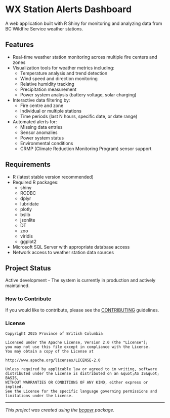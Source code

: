 <!-- 
Add a project state badge

See <https://github.com/BCDevExchange/Our-Project-Docs/blob/master/discussion/projectstates.md> 
If you have bcgovr installed and you use RStudio, click the 'Insert BCDevex Badge' Addin.
-->

WX Station Alerts Dashboard
============================
A web application built with R Shiny for monitoring and analyzing data from BC Wildfire Service weather stations.

## Features

- Real-time weather station monitoring across multiple fire centers and zones
- Visualization tools for weather metrics including:
  - Temperature analysis and trend detection
  - Wind speed and direction monitoring
  - Relative humidity tracking
  - Precipitation measurement
  - Power system analysis (battery voltage, solar charging)
- Interactive data filtering by:
  - Fire centre and zone
  - Individual or multiple stations
  - Time periods (last N hours, specific date, or date range)
- Automated alerts for:
  - Missing data entries
  - Sensor anomalies
  - Power system status
  - Environmental conditions
  - CRMP (Climate Reduction Monitoring Program) sensor support

## Requirements

- R (latest stable version recommended)
- Required R packages:
  - shiny
  - RODBC
  - dplyr
  - lubridate
  - plotly
  - bslib
  - jsonlite
  - DT
  - zoo
  - viridis
  - ggplot2
- Microsoft SQL Server with appropriate database access
- Network access to weather station data sources

## Project Status

Active development - The system is currently in production and actively maintained.


### How to Contribute

If you would like to contribute, please see the [CONTRIBUTING](CONTRIBUTING.md) guidelines.


### License

```
Copyright 2025 Province of British Columbia

Licensed under the Apache License, Version 2.0 (the "License");
you may not use this file except in compliance with the License.
You may obtain a copy of the License at

http://www.apache.org/licenses/LICENSE-2.0

Unless required by applicable law or agreed to in writing, software distributed under the License is distributed on an &quot;AS IS&quot; BASIS,
WITHOUT WARRANTIES OR CONDITIONS OF ANY KIND, either express or implied.
See the License for the specific language governing permissions and limitations under the License.
```
---
*This project was created using the [bcgovr](https://github.com/bcgov/bcgovr) package.* 
